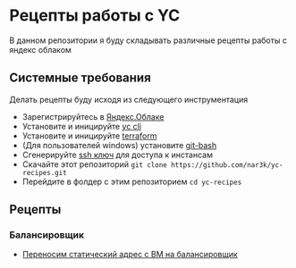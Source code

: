 # Рецепты работы с YC

В данном репозитории я буду складывать различные рецепты работы с яндекс облаком


## Системные требования
Делать рецепты буду исходя из следующего инструментация


* Зарегистрируйтесь в [Яндекс.Облаке](https://cloud.yandex.ru)
* Установите и иницируйте [yc cli](https://cloud.yandex.ru/docs/cli/quickstart)
* Установите и иницируйте [terraform](https://www.terraform.io/downloads.html)
* (Для пользователей windows) установите [git-bash](https://gitforwindows.org)
* Сгенерируйте [ssh ключ](https://git-scm.com/book/ru/v1/Git-на-сервере-Создание-открытого-SSH-ключа) для доступа к инстансам
* Скачайте этот репозиторий  `git clone https://github.com/nar3k/yc-recipes.git`
* Перейдите в фолдер с этим репозиторием `cd yc-recipes`

## Рецепты

### Балансировщик

* [Переносим статический адрес с ВМ на балансировщик](load-balancer/README.md)
